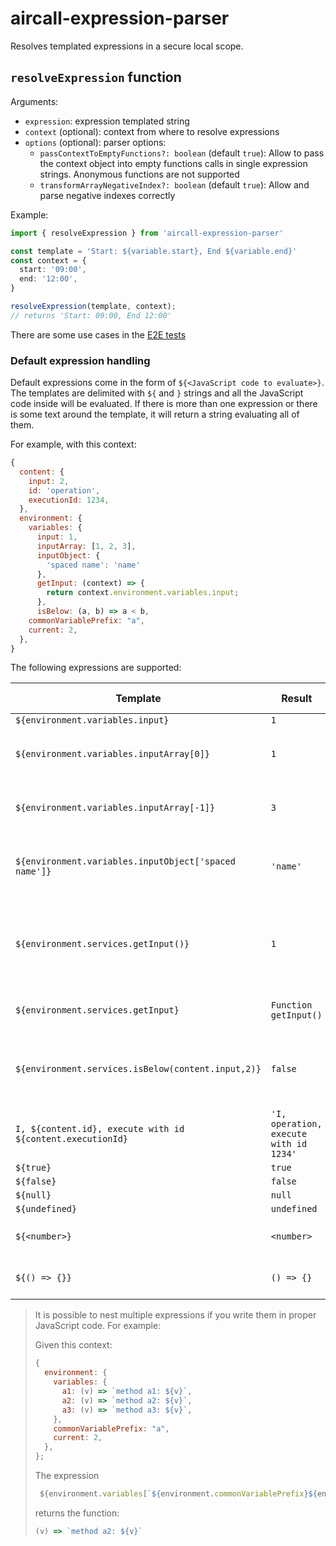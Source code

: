 # aircall-expression-parser

Resolves templated expressions in a secure local scope.

## `resolveExpression` function

Arguments:

- `expression`: expression templated string
- `context` (optional): context from where to resolve expressions
- `options` (optional): parser options:
  - `passContextToEmptyFunctions?: boolean` (default `true`): Allow to pass the context object into
    empty functions calls in single expression strings. Anonymous functions are not supported
  - `transformArrayNegativeIndex?: boolean` (default `true`): Allow and parse negative indexes
    correctly

Example:

```TypeScript
import { resolveExpression } from 'aircall-expression-parser'

const template = 'Start: ${variable.start}, End ${variable.end}'
const context = {
  start: '09:00',
  end: '12:00',
}

resolveExpression(template, context);
// returns 'Start: 09:00, End 12:00'
```

There are some use cases in the [E2E tests](src/__tests__/e2e/parser.e2e.ts)

### Default expression handling

Default expressions come in the form of `${<JavaScript code to evaluate>}`. The templates are
delimited with `${` and `}` strings and all the JavaScript code inside will be evaluated. If there
is more than one expression or there is some text around the template, it will return a string
evaluating all of them.

For example, with this context:

```JavaScript
{
  content: {
    input: 2,
    id: 'operation',
    executionId: 1234,
  },
  environment: {
    variables: {
      input: 1,
      inputArray: [1, 2, 3],
      inputObject: {
        'spaced name': 'name'
      },
      getInput: (context) => {
        return context.environment.variables.input;
      },
      isBelow: (a, b) => a < b,
    commonVariablePrefix: "a",
    current: 2,
  },
}
```

The following expressions are supported:

| Template                                                   | Result                                 | More information                                                                |
| ---------------------------------------------------------- | -------------------------------------- | ------------------------------------------------------------------------------- |
| `${environment.variables.input}`                           | `1`                                    |                                                                                 |
| `${environment.variables.inputArray[0]}`                   | `1`                                    | resolves to first item of the variable input array                              |
| `${environment.variables.inputArray[-1]}`                  | `3`                                    | resolves to last item of the variable input array                               |
| `${environment.variables.inputObject['spaced name']}`      | `'name'`                               | resolves to the variable input object property `spaced name`                    |
| `${environment.services.getInput()}`                       | `1`                                    | executes the service function `getInput` with the context passed as an argument |
| `${environment.services.getInput}`                         | `Function getInput()`                  | returns the service function                                                    |
| `${environment.services.isBelow(content.input,2)}`         | `false`                                | executes the service function `isBelow` with `content.input` value and 2        |
| `I, ${content.id}, execute with id ${content.executionId}` | `'I, operation, execute with id 1234'` | formats a string getting content object values                                  |
| `${true}`                                                  | `true`                                 |                                                                                 |
| `${false}`                                                 | `false`                                |                                                                                 |
| `${null}`                                                  | `null`                                 |                                                                                 |
| `${undefined}`                                             | `undefined`                            |                                                                                 |
| `${<number>}`                                              | `<number>`                             | returns the number passed                                                       |
| `${() => {}}`                                              | `() => {}`                             | returns the lambda function                                                     |

> It is possible to nest multiple expressions if you write them in proper JavaScript code. For
> example:
>
> Given this context:
>
> ```JavaScript
> {
>   environment: {
>     variables: {
>       a1: (v) => `method a1: ${v}`,
>       a2: (v) => `method a2: ${v}`,
>       a3: (v) => `method a3: ${v}`,
>     },
>     commonVariablePrefix: "a",
>     current: 2,
>   },
> };
> ```
>
> The expression
>
> ```JavaScript
>  ${environment.variables[`${environment.commonVariablePrefix}${environment.current}`]}
> ```
>
> returns the function:
>
> ```JavaScript
> (v) => `method a2: ${v}`
> ```
